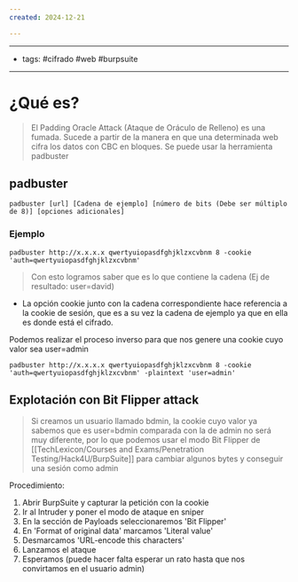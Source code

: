 ```yaml
---
created: 2024-12-21

---
```

-----
- tags: #cifrado #web #burpsuite 
--------
# ¿Qué es?

> El Padding Oracle Attack (Ataque de Oráculo de Relleno) es una fumada. Sucede a partir de la manera en que una determinada web cifra los datos con CBC en bloques.
> Se puede usar la herramienta padbuster

## padbuster

	padbuster [url] [Cadena de ejemplo] [número de bits (Debe ser múltiplo de 8)] [opciones adicionales]

### Ejemplo
	padbuster http://x.x.x.x qwertyuiopasdfghjklzxcvbnm 8 -cookie 'auth=qwertyuiopasdfghjklzxcvbnm'

> Con esto logramos saber que es lo que contiene la cadena (Ej de resultado: user=david)
> 
- La opción cookie junto con la cadena correspondiente hace referencia a la cookie de sesión, que es a su vez la cadena de ejemplo ya que en ella es donde está el cifrado.


Podemos realizar el proceso inverso para que nos genere una cookie cuyo valor sea user=admin

	padbuster http://x.x.x.x qwertyuiopasdfghjklzxcvbnm 8 -cookie 'auth=qwertyuiopasdfghjklzxcvbnm' -plaintext 'user=admin'



## Explotación con Bit Flipper attack

> Si creamos un usuario llamado bdmin, la cookie cuyo valor ya sabemos que es user=bdmin comparada con la de admin no será muy diferente, por lo que podemos usar el modo Bit Flipper de [[TechLexicon/Courses and Exams/Penetration Testing/Hack4U/BurpSuite]] para cambiar algunos bytes y conseguir una sesión como admin

Procedimiento:
1. Abrir BurpSuite y capturar la petición con la cookie
2. Ir al Intruder y poner el modo de ataque en sniper
3. En la sección de Payloads seleccionaremos 'Bit Flipper'
4. En 'Format of original data' marcamos 'Literal value'
5. Desmarcamos 'URL-encode this characters'
6. Lanzamos el ataque
7. Esperamos (puede hacer falta esperar un rato hasta que nos convirtamos en el usuario admin)






